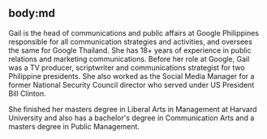 body:md
-----
Gail is the head of communications and public affairs at Google Philippines responsible for all communication strategies and activities, and oversees the same for Google Thailand. She has 18+ years of experience in public relations and marketing communications. Before her role at Google, Gail was a TV producer, scriptwriter and communications strategist for two Philippine presidents. She also worked as the Social Media Manager for a former National Security Council director who served under US President Bill Clinton. 


She finished her masters degree in Liberal Arts in Management at Harvard University and also has a bachelor's degree in Communication Arts and a masters degree in Public Management.
